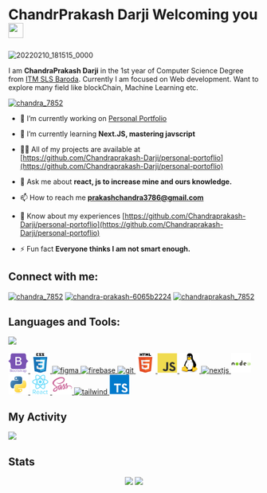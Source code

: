 # ChandrPrakash Darji Welcoming you  <img src="https://raw.githubusercontent.com/aemmadi/aemmadi/master/wave.gif" width="30px" height='30px'>

![20220210_181515_0000](https://user-images.githubusercontent.com/93640141/154883570-4886fb9e-8a31-4eae-bd99-5f4b70d9c44b.png)

I am **ChandraPrakash Darji** in the 1st year of Computer Science Degree from [ITM SLS Baroda](https://www.itmbu.ac.in/).  Currently I am focused on Web development. Want to explore many field like blockChain, Machine Learning etc.

<p align="left"> <a href="https://twitter.com/chandra_7852" target="blank"><img src="https://img.shields.io/twitter/follow/chandra_7852?logo=twitter&style=for-the-badge" alt="chandra_7852" /></a> </p>

- 🔭 I’m currently working on [Personal Portfolio](https://chandraprakash.vecel.app)

- 🌱 I’m currently learning **Next.JS, mastering javscript**

- 👨‍💻 All of my projects are available at [https://github.com/Chandraprakash-Darji/personal-portoflio](https://github.com/Chandraprakash-Darji/personal-portoflio)

- 💬 Ask me about **react, js to increase mine and ours knowledge.**

- 📫 How to reach me **prakashchandra3786@gmail.com**

- 📄 Know about my experiences [https://github.com/Chandraprakash-Darji/personal-portoflio](https://github.com/Chandraprakash-Darji/personal-portoflio)

- ⚡ Fun fact **Everyone thinks I am not smart enough.**

<h2 align="left">Connect with me:</h2>
<p align="left">
<a href="https://twitter.com/chandra_7852" target="blank"><img align="center" src="https://raw.githubusercontent.com/rahuldkjain/github-profile-readme-generator/master/src/images/icons/Social/twitter.svg" alt="chandra_7852" height="30" width="40" /></a>
<a href="https://linkedin.com/in/chandra-prakash-6065b2224" target="blank"><img align="center" src="https://raw.githubusercontent.com/rahuldkjain/github-profile-readme-generator/master/src/images/icons/Social/linked-in-alt.svg" alt="chandra-prakash-6065b2224" height="30" width="40" /></a>
<a href="https://instagram.com/chandraprakash_7852" target="blank"><img align="center" src="https://raw.githubusercontent.com/rahuldkjain/github-profile-readme-generator/master/src/images/icons/Social/instagram.svg" alt="chandraprakash_7852" height="30" width="40" /></a>
</p>

<h2 align="left">Languages and Tools:</h2>
  <img width="40%" src="https://github-readme-stats.vercel.app/api/top-langs/?username=Chandraprakash-Darji&theme=react" />
<p align="left"> <a href="https://getbootstrap.com" target="_blank" rel="noreferrer"> <img src="https://raw.githubusercontent.com/devicons/devicon/master/icons/bootstrap/bootstrap-plain-wordmark.svg" alt="bootstrap" width="40" height="40"/> </a> <a href="https://www.w3schools.com/css/" target="_blank" rel="noreferrer"> <img src="https://raw.githubusercontent.com/devicons/devicon/master/icons/css3/css3-original-wordmark.svg" alt="css3" width="40" height="40"/> </a>  <a href="https://www.figma.com/" target="_blank" rel="noreferrer"> <img src="https://www.vectorlogo.zone/logos/figma/figma-icon.svg" alt="figma" width="40" height="40"/> </a> <a href="https://firebase.google.com/" target="_blank" rel="noreferrer"> <img src="https://www.vectorlogo.zone/logos/firebase/firebase-icon.svg" alt="firebase" width="40" height="40"/> </a> <a href="https://git-scm.com/" target="_blank" rel="noreferrer"> <img src="https://www.vectorlogo.zone/logos/git-scm/git-scm-icon.svg" alt="git" width="40" height="40"/> </a> <a href="https://www.w3.org/html/" target="_blank" rel="noreferrer"> <img src="https://raw.githubusercontent.com/devicons/devicon/master/icons/html5/html5-original-wordmark.svg" alt="html5" width="40" height="40"/> </a> <a href="https://developer.mozilla.org/en-US/docs/Web/JavaScript" target="_blank" rel="noreferrer"> <img src="https://raw.githubusercontent.com/devicons/devicon/master/icons/javascript/javascript-original.svg" alt="javascript" width="40" height="40"/> </a> <a href="https://www.linux.org/" target="_blank" rel="noreferrer"> <img src="https://raw.githubusercontent.com/devicons/devicon/master/icons/linux/linux-original.svg" alt="linux" width="40" height="40"/> </a>  <a href="https://nextjs.org/" target="_blank" rel="noreferrer"> <img src="https://cdn.worldvectorlogo.com/logos/nextjs-2.svg" alt="nextjs" width="40" height="40"/> </a> <a href="https://nodejs.org" target="_blank" rel="noreferrer"> <img src="https://raw.githubusercontent.com/devicons/devicon/master/icons/nodejs/nodejs-original-wordmark.svg" alt="nodejs" width="40" height="40"/> </a> <a href="https://www.python.org" target="_blank" rel="noreferrer"> <img src="https://raw.githubusercontent.com/devicons/devicon/master/icons/python/python-original.svg" alt="python" width="40" height="40"/> </a> <a href="https://reactjs.org/" target="_blank" rel="noreferrer"> <img src="https://raw.githubusercontent.com/devicons/devicon/master/icons/react/react-original-wordmark.svg" alt="react" width="40" height="40"/> </a> <a href="https://sass-lang.com" target="_blank" rel="noreferrer"> <img src="https://raw.githubusercontent.com/devicons/devicon/master/icons/sass/sass-original.svg" alt="sass" width="40" height="40"/> </a> <a href="https://tailwindcss.com/" target="_blank" rel="noreferrer"> <img src="https://www.vectorlogo.zone/logos/tailwindcss/tailwindcss-icon.svg" alt="tailwind" width="40" height="40"/> </a> <a href="https://www.typescriptlang.org/" target="_blank" rel="noreferrer"> <img src="https://raw.githubusercontent.com/devicons/devicon/master/icons/typescript/typescript-original.svg" alt="typescript" width="40" height="40"/> </a> </p>


<h2>My Activity</h2>
<img src="https://activity-graph.herokuapp.com/graph?username=Chandraprakash-darji&theme=react-dark">



<h2>Stats</h2>
<p align="center">
  <img width="48%" src="https://github-readme-stats.vercel.app/api?username=Chandraprakash-darji&show_icons=true&theme=react" />
  <img width="48%" src="https://github-readme-streak-stats.herokuapp.com/?user=Chandraprakash-darji&theme=react" />
</p>
